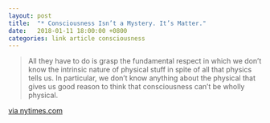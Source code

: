 ```yaml
---
layout: post
title:  "* Consciousness Isn’t a Mystery. It’s Matter."
date:   2018-01-11 18:00:00 +0800
categories: link article consciousness
---
```


  > All they have to do is grasp the fundamental respect in which we don’t know the intrinsic nature of physical stuff in spite of all that physics tells us. In particular, we don’t know anything about the physical that gives us good reason to think that consciousness can’t be wholly physical.

[via nytimes.com](https://www.nytimes.com/2016/05/16/opinion/consciousness-isnt-a-mystery-its-matter.html?smid=fb-share)
